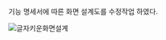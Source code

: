 기능 명세서에 따른 화면 설계도를 수정작업 하였다.


![글자키운화면설계](https://github.com/dawoon1229/ICT_project/assets/164113758/57c2bd2b-171c-4d64-9fc7-9d2cccd3497a)
